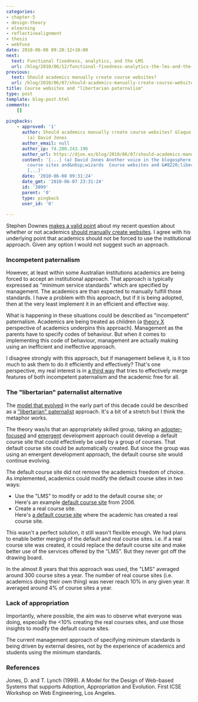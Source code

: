```yaml
---
categories:
- chapter-5
- design-theory
- elearning
- reflectivealignment
- thesis
- webfuse
date: 2010-06-08 09:28:12+10:00
next:
  text: Functional fixedness, analytics, and the LMS
  url: /blog/2010/06/12/functional-fixedness-analytics-the-lms-and-the-v-word/
previous:
  text: Should academics manually create course websites?
  url: /blog/2010/06/07/should-academics-manually-create-course-websites/
title: Course websites and "libertarian paternalism"
type: post
template: blog-post.html
comments:
    []
    
pingbacks:
    - approved: '1'
      author: Should academics manually create course websites? &laquo; The Weblog of
        (a) David Jones
      author_email: null
      author_ip: 74.200.243.196
      author_url: https://djon.es/blog/2010/06/07/should-academics-manually-create-course-websites/
      content: '[...] (a) David Jones Another voice in the blogosphere    &laquo; Default
        course sites and&nbsp;wizards  Course websites and &#8220;libertarian&nbsp;paternalism&#8221;
        [...]'
      date: '2010-06-08 09:31:24'
      date_gmt: '2010-06-07 23:31:24'
      id: '3099'
      parent: '0'
      type: pingback
      user_id: '0'
    
---
```

Stephen Downes [makes a valid point](http://www.downes.ca/cgi-bin/page.cgi?post=52617) about my recent question about whether or not academics [should manually create websites](/blog/2010/06/07/should-academics-manually-create-course-websites/). I agree with his underlying point that academics should not be forced to use the institutional approach. Given any option I would not suggest such an approach.

### Incompetent paternalism

However, at least within some Australian institutions academics are being forced to accept an institutional approach. That approach is typically expressed as "minimum service standards" which are specified by management. The academics are than expected to manually fulfill those standards. I have a problem with this approach, but if it is being adopted, then at the very least implement it in an efficient and effective way.

What is happening in these situations could be described as "incompetent" paternalism. Academics are being treated as children (a [theory X](http://en.wikipedia.org/wiki/Theory_X) perspective of academics underpins this approach). Management as the parents have to specify codes of behaviour. But when it comes to implementing this code of behaviour, management are actually making using an inefficient and ineffective approach.

I disagree strongly with this approach, but if management believe it, is it too much to ask them to do it efficiently and effectively? That's one perspective, my real interest is in [a third way](/blog/2010/05/31/the-need-for-a-third-way/) that tries to effectively merge features of both incompetent paternalism and the academic free for all.

### The "libertarian" paternalist alternative

The [model that evolved](/blog/2010/06/07/default-course-sites-and-wizards/) in the early part of this decade could be described as a ["libertarian" paternalist](http://en.wikipedia.org/wiki/Soft_paternalism) approach. It's a bit of a stretch but I think the metaphor works.

The theory was/is that an appropriately skilled group, taking an [adopter-focused](/blog/2010/06/04/adopter-focused-development-and-diffusion-theory/) and [emergent](/blog/2010/06/05/emergent-and-agile-development/) development approach could develop a default course site that could effectively be used by a group of courses. That default course site could be automatically created. But since the group was using an emergent development approach, the default course site would continue evolving.

The default course site did not remove the academics freedom of choice. As implemented, academics could modify the default course sites in two ways:

- Use the "LMS" to modify or add to the default course site; or  
    Here's an example [default course site](http://webfuse.cqu.edu.au/Courses/2006/T2/COIS20025/) from 2006.
- Create a real course site.  
    Here's [a default course site](http://webfuse.cqu.edu.au/Courses/2006/T1/MMST11002/) where the academic has created a real course site.

This wasn't a perfect solution, it still wasn't flexible enough. We had plans to enable better merging of the default and real course sites. i.e. if a real course site was created, it could replace the default course site and make better use of the services offered by the "LMS". But they never got off the drawing board.

In the almost 8 years that this approach was used, the "LMS" averaged around 300 course sites a year. The number of real course sites (i.e. academics doing their own thing) was never reach 10% in any given year. It averaged around 4% of course sites a year.

### Lack of appropriation

Importantly, where possible, the aim was to observe what everyone was doing, especially the <10% creating the real courses sites, and use those insights to modify the default course sites.

The current management approach of specifying minimum standards is being driven by external desires, not by the experience of academics and students using the minimum standards.

### References

Jones, D. and T. Lynch (1999). A Model for the Design of Web-based Systems that supports Adoption, Appropriation and Evolution. First ICSE Workshop on Web Engineering, Los Angeles.